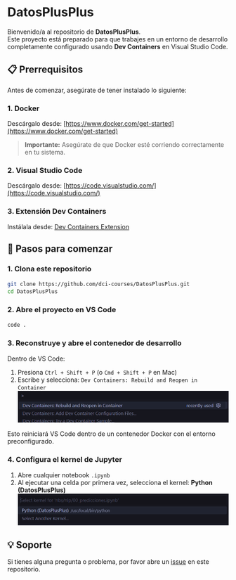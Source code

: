 # DatosPlusPlus

Bienvenido/a al repositorio de **DatosPlusPlus**.  
Este proyecto está preparado para que trabajes en un entorno de desarrollo completamente configurado usando **Dev Containers** en Visual Studio Code.

## 📋 Prerrequisitos

Antes de comenzar, asegúrate de tener instalado lo siguiente:

### 1. Docker
Descárgalo desde: [https://www.docker.com/get-started](https://www.docker.com/get-started)  
> **Importante:** Asegúrate de que Docker esté corriendo correctamente en tu sistema.

### 2. Visual Studio Code
Descárgalo desde: [https://code.visualstudio.com/](https://code.visualstudio.com/)

### 3. Extensión Dev Containers
Instálala desde: [Dev Containers Extension](https://marketplace.visualstudio.com/items?itemName=ms-vscode-remote.remote-containers)

## 🚀 Pasos para comenzar

### 1. Clona este repositorio

```bash
git clone https://github.com/dci-courses/DatosPlusPlus.git
cd DatosPlusPlus
```

### 2. Abre el proyecto en VS Code

```bash
code .
```

### 3. Reconstruye y abre el contenedor de desarrollo

Dentro de VS Code:

1. Presiona `Ctrl + Shift + P` (o `Cmd + Shift + P` en Mac)
2. Escribe y selecciona: `Dev Containers: Rebuild and Reopen in Container`
![Abrir como Dev Container](https://github.com/dci-courses/DatosPlusPlus/blob/main/Abrir%20como%20Dev%20Container.png?raw=true)

Esto reiniciará VS Code dentro de un contenedor Docker con el entorno preconfigurado.

### 4. Configura el kernel de Jupyter

1. Abre cualquier notebook `.ipynb`
2. Al ejecutar una celda por primera vez, selecciona el kernel: **Python (DatosPlusPlus)**
![Seleccionar Kernel](https://github.com/dci-courses/DatosPlusPlus/blob/main/Seleccionar%20Kernel.png?raw=true)

## 💡 Soporte

Si tienes alguna pregunta o problema, por favor abre un [issue](../../issues) en este repositorio.
